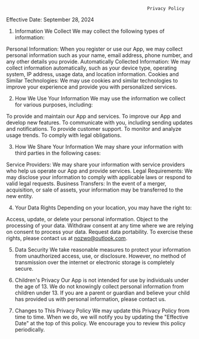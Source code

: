                                                          Privacy Policy

Effective Date: September 28, 2024

1. Information We Collect
We may collect the following types of information:

Personal Information: When you register or use our App, we may collect personal information such as your name, email address, phone number, and any other details you provide.
Automatically Collected Information: We may collect information automatically, such as your device type, operating system, IP address, usage data, and location information.
Cookies and Similar Technologies: We may use cookies and similar technologies to improve your experience and provide you with personalized services.

2. How We Use Your Information
We may use the information we collect for various purposes, including:

To provide and maintain our App and services.
To improve our App and develop new features.
To communicate with you, including sending updates and notifications.
To provide customer support.
To monitor and analyze usage trends.
To comply with legal obligations.

3. How We Share Your Information
We may share your information with third parties in the following cases:

Service Providers: We may share your information with service providers who help us operate our App and provide services.
Legal Requirements: We may disclose your information to comply with applicable laws or respond to valid legal requests.
Business Transfers: In the event of a merger, acquisition, or sale of assets, your information may be transferred to the new entity.

4. Your Data Rights
Depending on your location, you may have the right to:

Access, update, or delete your personal information.
Object to the processing of your data.
Withdraw consent at any time where we are relying on consent to process your data.
Request data portability.
To exercise these rights, please contact us at nozwo@outlook.com.

5. Data Security
We take reasonable measures to protect your information from unauthorized access, use, or disclosure. However, no method of transmission over the internet or electronic storage is completely secure.

6. Children's Privacy
Our App is not intended for use by individuals under the age of 13. We do not knowingly collect personal information from children under 13. If you are a parent or guardian and believe your child has provided us with personal information, please contact us.

7. Changes to This Privacy Policy
We may update this Privacy Policy from time to time. When we do, we will notify you by updating the "Effective Date" at the top of this policy. We encourage you to review this policy periodically.
